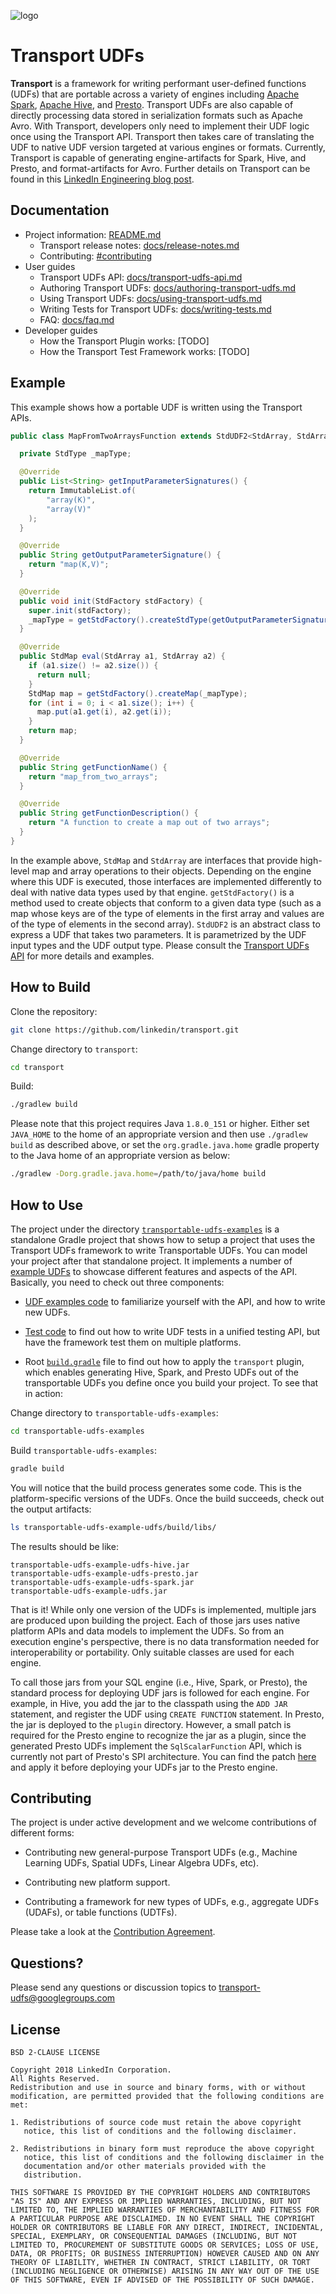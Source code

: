 ![logo](docs/logo.png)
# Transport UDFs

**Transport** is a framework for writing performant user-defined
functions (UDFs) that are portable across a variety of engines
including [Apache Spark](https://spark.apache.org/), [Apache Hive](https://hive.apache.org/), and
[Presto](https://prestodb.io/). Transport UDFs are also
capable of directly processing data stored in serialization formats such as
Apache Avro. With Transport, developers only need to implement their UDF
logic once using the Transport API. Transport then takes care of
translating the UDF to native UDF version targeted at various engines
or formats. Currently, Transport is capable of generating
engine-artifacts for Spark, Hive, and Presto, and format-artifacts for
Avro. Further details on Transport can be found in this [LinkedIn Engineering blog post](https://engineering.linkedin.com/blog/2018/11/using-translatable-portable-UDFs).

## Documentation

- Project information: [README.md](/README.md)
  - Transport release notes: [docs/release-notes.md](/docs/release-notes.md)
  - Contributing: [#contributing](#contributing)
- User guides
  - Transport UDFs API: [docs/transport-udfs-api.md](/docs/transport-udfs-api.md)
  - Authoring Transport UDFs: [docs/authoring-transport-udfs.md](/docs/authoring-transport-udfs.md)
  - Using Transport UDFs: [docs/using-transport-udfs.md](/docs/using-transport-udfs.md)
  - Writing Tests for Transport UDFs: [docs/writing-tests.md](/docs/writing-tests.md)
  - FAQ: [docs/faq.md](/docs/faq.md)
- Developer guides
  - How the Transport Plugin works: [TODO]
  - How the Transport Test Framework works: [TODO]


## Example

This example shows how a portable UDF is written using the Transport APIs.

```java
public class MapFromTwoArraysFunction extends StdUDF2<StdArray, StdArray, StdMap> implements TopLevelStdUDF {

  private StdType _mapType;

  @Override
  public List<String> getInputParameterSignatures() {
    return ImmutableList.of(
        "array(K)",
        "array(V)"
    );
  }

  @Override
  public String getOutputParameterSignature() {
    return "map(K,V)";
  }

  @Override
  public void init(StdFactory stdFactory) {
    super.init(stdFactory);
    _mapType = getStdFactory().createStdType(getOutputParameterSignature());
  }

  @Override
  public StdMap eval(StdArray a1, StdArray a2) {
    if (a1.size() != a2.size()) {
      return null;
    }
    StdMap map = getStdFactory().createMap(_mapType);
    for (int i = 0; i < a1.size(); i++) {
      map.put(a1.get(i), a2.get(i));
    }
    return map;
  }

  @Override
  public String getFunctionName() {
    return "map_from_two_arrays";
  }

  @Override
  public String getFunctionDescription() {
    return "A function to create a map out of two arrays";
  }
}
```

In the example above, `StdMap` and `StdArray` are interfaces that
provide high-level map and array operations to their
objects. Depending on the engine where this UDF is executed, those
interfaces are implemented differently to deal with native data types
used by that engine. `getStdFactory()` is a method used to create
objects that conform to a given data type (such as a map whose keys
are of the type of elements in the first array and values are of the
type of elements in the second array). `StdUDF2` is an abstract class
to express a UDF that takes two parameters. It is parametrized by the
UDF input types and the UDF output type. Please consult the [Transport UDFs API](/docs/transport-udfs-api.md) for more details and examples.

## How to Build
Clone the repository:
```bash
git clone https://github.com/linkedin/transport.git
```
Change directory to `transport`:
```bash
cd transport
```

Build:
```bash
./gradlew build
```

Please note that this project requires Java `1.8.0_151` or higher.
Either set `JAVA_HOME` to the home of an appropriate version and then use `./gradlew build` as described above, or set the `org.gradle.java.home` gradle property to the Java home of an appropriate version as below:
```bash
./gradlew -Dorg.gradle.java.home=/path/to/java/home build
```

## How to Use
The project under the directory [`transportable-udfs-examples`](transportable-udfs-examples) is a standalone Gradle project
that shows how to setup a project that uses the Transport UDFs framework to write Transportable UDFs.
You can model your project after that standalone project. It implements a number of [example
UDFs](transportable-udfs-examples/transportable-udfs-example-udfs) to showcase different features and aspects of the API.
 Basically, you need to check out three components:

* [UDF examples code](transportable-udfs-examples/transportable-udfs-example-udfs/src/main/java/com/linkedin/transport/examples)
to familiarize yourself with the API, and how to write new UDFs. 

* [Test code](transportable-udfs-examples/transportable-udfs-example-udfs/src/test/java/com/linkedin/transport/examples)
 to find out how to write UDF tests in a unified testing API, but have the framework test them on multiple platforms.

* Root [`build.gradle`](transportable-udfs-examples/build.gradle) file
to find out how to apply the `transport` plugin, which enables generating Hive, Spark, and Presto UDFs out of
the transportable UDFs you define once you build your project. To see that in action:

Change directory to `transportable-udfs-examples`:

```bash
cd transportable-udfs-examples
```

Build `transportable-udfs-examples`:

```bash
gradle build
```

You will notice that the build process generates some code. This is the platform-specific versions of the UDFs.
Once the build succeeds, check out the output artifacts: 

```bash
ls transportable-udfs-example-udfs/build/libs/
```

The results should be like:

```
transportable-udfs-example-udfs-hive.jar
transportable-udfs-example-udfs-presto.jar
transportable-udfs-example-udfs-spark.jar
transportable-udfs-example-udfs.jar
```

That is it! While only one version of the UDFs is implemented, multiple jars are produced upon building the project.
Each of those jars uses native platform APIs and data models to implement the UDFs. So from an execution engine's perspective,
there is no data transformation needed for interoperability or portability. Only suitable classes are used for each engine.

To call those jars from your SQL engine (i.e., Hive, Spark, or Presto), the standard process for deploying UDF jars is followed
for each engine. For example, in Hive, you add the jar to the classpath using the `ADD JAR` statement,
 and register the UDF using `CREATE FUNCTION` statement.
In Presto, the jar is deployed to the `plugin` directory. However, a small patch is required for the Presto
engine to recognize the jar as a plugin, since the generated Presto UDFs implement the `SqlScalarFunction` API, 
which is currently not part of Presto's SPI architecture. You can find the patch [here](docs/transport-udfs-presto.patch) and apply it
 before deploying your UDFs jar to the Presto engine.
 
## Contributing
The project is under active development and we welcome contributions of different forms:

* Contributing new general-purpose Transport UDFs (e.g., Machine Learning UDFs, Spatial UDFs, Linear Algebra UDFs, etc).

* Contributing new platform support.

* Contributing a framework for new types of UDFs, e.g., aggregate UDFs (UDAFs), or table functions (UDTFs).

Please take a look at the [Contribution Agreement](CONTRIBUTING.md).

## Questions?
Please send any questions or discussion topics to [transport-udfs@googlegroups.com](mailto:transport-udfs@googlegroups.com)

## License

    BSD 2-CLAUSE LICENSE

    Copyright 2018 LinkedIn Corporation.
    All Rights Reserved.
    Redistribution and use in source and binary forms, with or without
    modification, are permitted provided that the following conditions are
    met:

    1. Redistributions of source code must retain the above copyright
       notice, this list of conditions and the following disclaimer.

    2. Redistributions in binary form must reproduce the above copyright
       notice, this list of conditions and the following disclaimer in the
       documentation and/or other materials provided with the
       distribution.

    THIS SOFTWARE IS PROVIDED BY THE COPYRIGHT HOLDERS AND CONTRIBUTORS
    "AS IS" AND ANY EXPRESS OR IMPLIED WARRANTIES, INCLUDING, BUT NOT
    LIMITED TO, THE IMPLIED WARRANTIES OF MERCHANTABILITY AND FITNESS FOR
    A PARTICULAR PURPOSE ARE DISCLAIMED. IN NO EVENT SHALL THE COPYRIGHT
    HOLDER OR CONTRIBUTORS BE LIABLE FOR ANY DIRECT, INDIRECT, INCIDENTAL,
    SPECIAL, EXEMPLARY, OR CONSEQUENTIAL DAMAGES (INCLUDING, BUT NOT
    LIMITED TO, PROCUREMENT OF SUBSTITUTE GOODS OR SERVICES; LOSS OF USE,
    DATA, OR PROFITS; OR BUSINESS INTERRUPTION) HOWEVER CAUSED AND ON ANY
    THEORY OF LIABILITY, WHETHER IN CONTRACT, STRICT LIABILITY, OR TORT
    (INCLUDING NEGLIGENCE OR OTHERWISE) ARISING IN ANY WAY OUT OF THE USE
    OF THIS SOFTWARE, EVEN IF ADVISED OF THE POSSIBILITY OF SUCH DAMAGE.
